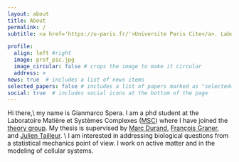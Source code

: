 ```yaml
---
layout: about
title: About
permalink: /
subtitle: <a href='https://u-paris.fr/'>Universite Paris Cite</a>. Laboratoire Matière et Systèmes Complexes <a href='http://www.msc.univ-paris-diderot.fr/'>MSC</a>

profile:
  align: left #right
  image: prof_pic.jpg
  image_circular: false # crops the image to make it circular
  address: >
news: true  # includes a list of news items
selected_papers: false # includes a list of papers marked as "selected={true}"
social: true  # includes social icons at the bottom of the page
---
```



Hi there,\\
my name is Gianmarco Spera. I am a phd student at the Laboratoire Matière et Systèmes Complexes (<a href='http://www.msc.univ-paris-diderot.fr/'>MSC</a>) where I have joined the <a href='https://sites.google.com/view/theory-of-complex-systems/welcome?authuser=0'>theory group</a>.
My thesis is supervised by <a href='https://www.marcdurand.net/'>Marc Durand</a>, <a href='http://francois.graner.name/'>François Graner</a>, and <a href='http://www.msc.univ-paris-diderot.fr/~jtailleu/'>Julien Tailleur</a>. \\
I am interested in addressing biological questions from a statistical mechanics point of view.
I work on active matter and in the modeling of cellular systems.
